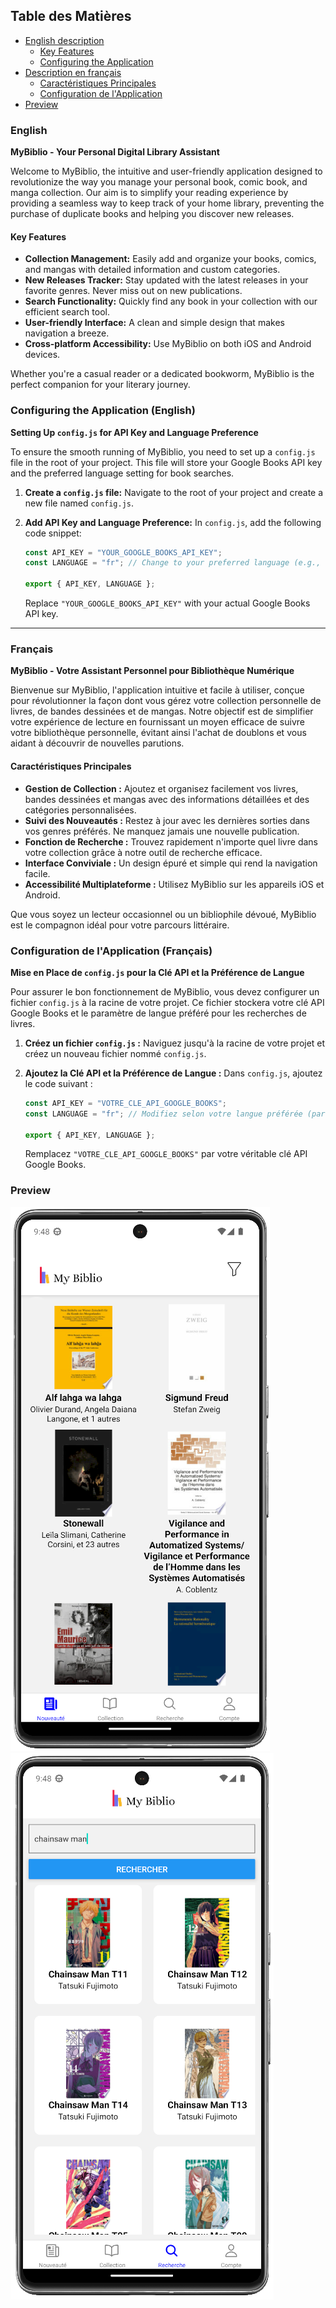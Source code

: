 ## Table des Matières
- [English description](#english)
  - [Key Features](#key-features)
  - [Configuring the Application](#configuring-the-application-english)
- [Description en français](#français)
  - [Caractéristiques Principales](#caractéristiques-principales)
  - [Configuration de l'Application](#configuration-de-lapplication-français)
- [Preview](#preview)

### English

**MyBiblio - Your Personal Digital Library Assistant**

Welcome to MyBiblio, the intuitive and user-friendly application designed to revolutionize the way you manage your personal book, comic book, and manga collection. Our aim is to simplify your reading experience by providing a seamless way to keep track of your home library, preventing the purchase of duplicate books and helping you discover new releases.

#### Key Features

- **Collection Management:** Easily add and organize your books, comics, and mangas with detailed information and custom categories.
- **New Releases Tracker:** Stay updated with the latest releases in your favorite genres. Never miss out on new publications.
- **Search Functionality:** Quickly find any book in your collection with our efficient search tool.
- **User-friendly Interface:** A clean and simple design that makes navigation a breeze.
- **Cross-platform Accessibility:** Use MyBiblio on both iOS and Android devices.

Whether you're a casual reader or a dedicated bookworm, MyBiblio is the perfect companion for your literary journey.

### Configuring the Application (English)

**Setting Up `config.js` for API Key and Language Preference**

To ensure the smooth running of MyBiblio, you need to set up a `config.js` file in the root of your project. This file will store your Google Books API key and the preferred language setting for book searches.

1. **Create a `config.js` file:**
   Navigate to the root of your project and create a new file named `config.js`.

2. **Add API Key and Language Preference:**
   In `config.js`, add the following code snippet:
   ```javascript
   const API_KEY = "YOUR_GOOGLE_BOOKS_API_KEY";
   const LANGUAGE = "fr"; // Change to your preferred language (e.g., "en" for English)

   export { API_KEY, LANGUAGE };
   ```

   Replace `"YOUR_GOOGLE_BOOKS_API_KEY"` with your actual Google Books API key.

---

### Français

**MyBiblio - Votre Assistant Personnel pour Bibliothèque Numérique**

Bienvenue sur MyBiblio, l'application intuitive et facile à utiliser, conçue pour révolutionner la façon dont vous gérez votre collection personnelle de livres, de bandes dessinées et de mangas. Notre objectif est de simplifier votre expérience de lecture en fournissant un moyen efficace de suivre votre bibliothèque personnelle, évitant ainsi l'achat de doublons et vous aidant à découvrir de nouvelles parutions.

#### Caractéristiques Principales

- **Gestion de Collection :** Ajoutez et organisez facilement vos livres, bandes dessinées et mangas avec des informations détaillées et des catégories personnalisées.
- **Suivi des Nouveautés :** Restez à jour avec les dernières sorties dans vos genres préférés. Ne manquez jamais une nouvelle publication.
- **Fonction de Recherche :** Trouvez rapidement n'importe quel livre dans votre collection grâce à notre outil de recherche efficace.
- **Interface Conviviale :** Un design épuré et simple qui rend la navigation facile.
- **Accessibilité Multiplateforme :** Utilisez MyBiblio sur les appareils iOS et Android.

Que vous soyez un lecteur occasionnel ou un bibliophile dévoué, MyBiblio est le compagnon idéal pour votre parcours littéraire.

### Configuration de l'Application (Français)

**Mise en Place de `config.js` pour la Clé API et la Préférence de Langue**

Pour assurer le bon fonctionnement de MyBiblio, vous devez configurer un fichier `config.js` à la racine de votre projet. Ce fichier stockera votre clé API Google Books et le paramètre de langue préféré pour les recherches de livres.

1. **Créez un fichier `config.js` :**
   Naviguez jusqu'à la racine de votre projet et créez un nouveau fichier nommé `config.js`.

2. **Ajoutez la Clé API et la Préférence de Langue :**
   Dans `config.js`, ajoutez le code suivant :
   ```javascript
   const API_KEY = "VOTRE_CLE_API_GOOGLE_BOOKS";
   const LANGUAGE = "fr"; // Modifiez selon votre langue préférée (par exemple, "en" pour l'anglais)

   export { API_KEY, LANGUAGE };
   ```

   Remplacez `"VOTRE_CLE_API_GOOGLE_BOOKS"` par votre véritable clé API Google Books.


### Preview

![Capture d'écran de l'application](assets/screenshot1.png)
![Capture d'écran de l'application](assets/screenshot2.png)

